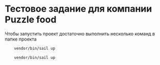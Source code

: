 # Тестовое задание для компании Puzzle food

Чтобы запустить проект достаточно выполнить несколько команд в папке проекта
```sh
    vendor/bin/sail up
```
```sh
    vendor/bin/sail up
```
